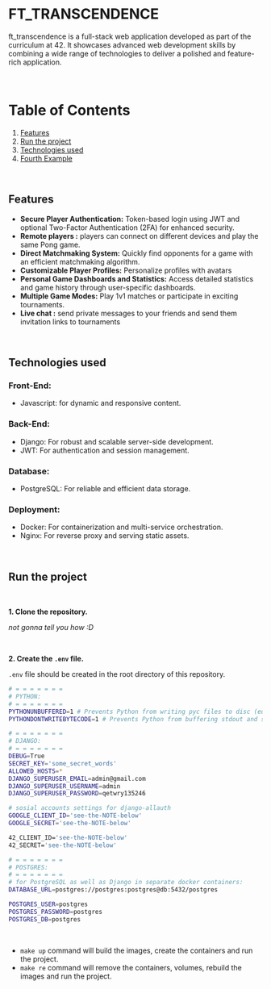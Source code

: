 # FT_TRANSCENDENCE

ft_transcendence is a full-stack web application developed as part of the curriculum at 42. It showcases advanced web development skills by combining a wide range of technologies to deliver a polished and feature-rich application.

<br>

# Table of Contents

1. [Features](#Features)
2. [Run the project](#Run-the-project)
3. [Technologies used](#Technologies-used)
4. [Fourth Example](#fourth-examplehttpwwwfourthexamplecom)

<br>

## Features


- **Secure Player Authentication:** Token-based login using JWT and optional Two-Factor Authentication (2FA) for enhanced security.
- **Remote players :** players can connect on different devices and play the same Pong game.
- **Direct Matchmaking System:** Quickly find opponents for a game with an efficient matchmaking algorithm.
- **Customizable Player Profiles:** Personalize profiles with avatars
- **Personal Game Dashboards and Statistics:** Access detailed statistics and game history through user-specific dashboards.
- **Multiple Game Modes:** Play 1v1 matches or participate in exciting tournaments.
- **Live chat :** send private messages to your friends and send them invitation links to tournaments

<br>

## Technologies used

### Front-End:

- Javascript: for dynamic and responsive content.

### Back-End:

- Django: For robust and scalable server-side development.
- JWT: For authentication and session management.

### Database:

- PostgreSQL: For reliable and efficient data storage.

### Deployment:

- Docker: For containerization and multi-service orchestration.
- Nginx: For reverse proxy and serving static assets.

<br>

## Run the project

<br>

**1. Clone the repository.**  

*not gonna tell you how :D*

<br>

**2. Create the `.env` file.** 

`.env` file should be created in the root directory of this repository.

```bash
# = = = = = = =
# PYTHON:
# = = = = = = =
PYTHONUNBUFFERED=1 # Prevents Python from writing pyc files to disc (equivalent to python -B option)
PYTHONDONTWRITEBYTECODE=1 # Prevents Python from buffering stdout and stderr (equivalent to python -u option)

# = = = = = = =
# DJANGO:
# = = = = = = =
DEBUG=True
SECRET_KEY='some_secret_words'
ALLOWED_HOSTS=*
DJANGO_SUPERUSER_EMAIL=admin@gmail.com
DJANGO_SUPERUSER_USERNAME=admin
DJANGO_SUPERUSER_PASSWORD=qetwry135246

# sosial accounts settings for django-allauth
GOOGLE_CLIENT_ID='see-the-NOTE-below'
GOOGLE_SECRET='see-the-NOTE-below'

42_CLIENT_ID='see-the-NOTE-below'
42_SECRET='see-the-NOTE-below'

# = = = = = = =
# POSTGRES:
# = = = = = = =
# for PostgreSQL as well as Django in separate docker containers:
DATABASE_URL=postgres://postgres:postgres@db:5432/postgres

POSTGRES_USER=postgres
POSTGRES_PASSWORD=postgres
POSTGRES_DB=postgres

```

<br>


- `make up` command will build the images, create the containers and run the project.
- `make re` command will remove the containers, volumes, rebuild the images and run the project.


